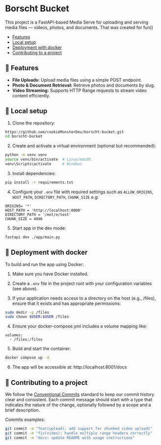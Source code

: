 # Borscht Bucket

This project is a FastAPI-based Media Serve for uploading and serving media files — videos, photos, and documents. That was created for fun))

- [Features](#-features)
- [Local setup](#-local-setup)
- [Deployment with docker](#-deployment-with-docker)
- [Contributing to a project](#-contributing-to-a-project)

## 📖 Features

- **File Uploads:** Upload media files using a simple POST endpoint.
- **Photo & Document Retrieval:** Retrieve photos and documents by slug.
- **Video Streaming:** Supports HTTP Range requests to stream video content efficiently.


## 🚀 Local setup

1. Clone the repository:

```bash
https://github.com/cookieMonsterDev/borscht-bucket.git
cd borscht-bucket
```

2. Create and activate a virtual environment (optional but recommended):

```bash
python -m venv venv
source venv/bin/activate  # Linux/macOS
venv\Scripts\activate     # Windows
```

3. Install dependencies:

```bash
pip install -r requirements.txt
```

4. Configure your `.env` file with required settings such as `ALLOW_ORIGINS`, `HOST_PATH`, `DIRECTORY_PATH`, `CHUNK_SIZE` e.g:

```env
ORIGINS= '*'
HOST_PATH = 'http://localhost:8000'
DIRECTORY_PATH = '/mnt/e/test'
CHUNK_SIZE = 4096
```

5. Start app in the dev mode:

```bash
fastapi dev ./app/main.py
```

## 💾 Deployment with docker

To build and run the app using Docker:

1. Make sure you have Docker installed.

2. Create a `.env` file in the project root with your configuration variables (see above).

3. If your application needs access to a directory on the host (e.g., /files), ensure that it exists and has appropriate permissions:

```bash 
sudo mkdir -p /files
sudo chown $USER:$USER /files
```

4. Ensure your docker-compose.yml includes a volume mapping like:

``` 
volumes:
  - /files:/files
``` 

5. Build and start the container:

```bash 
docker compose up -d
```

6. The app will be accessible at: http://localhost:8001/docs


## 📝 Contributing to a project

We follow the [Conventional Commits](https://www.conventionalcommits.org/en/v1.0.0/) standard to keep our commit history clear and consistent. Each commit message should start with a type that indicates the nature of the change, optionally followed by a scope and a brief description.

Commits examples:

```bash
git commit -m "feat(upload): add support for chunked video uploads"
git commit -m "fix(video): handle multiple range headers correctly"
git commit -m "docs: update README with usage instructions"
```
